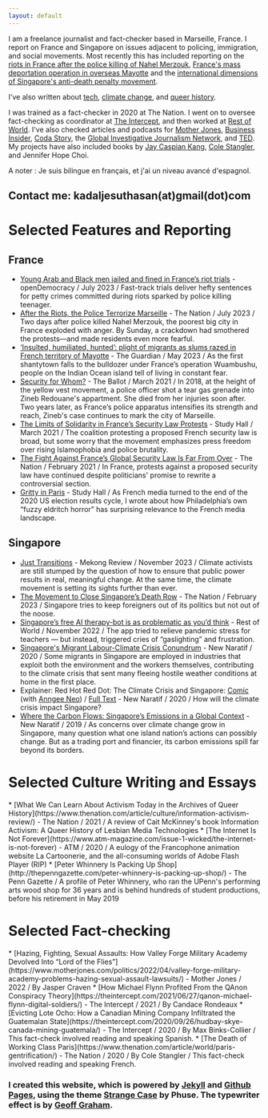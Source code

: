 ```yaml
---
layout: default
---
```

I am a freelance journalist and fact-checker based in Marseille, France. I report on France and Singapore on issues adjacent to policing, immigration, and social movements. Most recently this has included reporting on the [riots in France after the police killing of Nahel Merzouk](https://www.opendemocracy.net/en/5050/france-riots-nahel-marseille-arab-black-race-police-violence-trial/), [France's mass deportation operation in overseas Mayotte](https://www.theguardian.com/global-development/2023/may/31/insulted-humiliated-hunted-plight-of-migrants-as-slums-razed-in-french-territory-of-mayotte) and the [international dimensions of Singapore's anti-death penalty movement](https://www.thenation.com/article/world/singapore-death-penalty/).

I've also written about [tech](https://restofworld.org/2022/free-therapy-chatbots-singapore/), [climate change](https://newnaratif.com/singapores-migrant-labour-climate-crisis-conundrum/), and [queer history](https://www.thenation.com/article/culture/information-activism-review/).

I was trained as a fact-checker in 2020 at The Nation. I went on to oversee fact-checking as coordinator at [The Intercept](https://theintercept.com/), and then worked at [Rest of World](https://restofworld.org/). I've also checked articles and podcasts for [Mother Jones](https://www.motherjones.com/), [Business Insider](https://www.businessinsider.com/), [Coda Story](https://www.codastory.com/), the [Global Investigative Journalism Network](https://gijn.org/), and [TED](https://www.ted.com/). My projects have also included books by [Jay Caspian Kang](https://www.newyorker.com/books/under-review/searching-for-coherence-in-asian-america), [Cole Stangler](https://thenewpress.com/books/paris-not-dead), and Jennifer Hope Choi.

A noter : Je suis bilingue en français, et j'ai un niveau avancé d'espagnol.

## Contact me: kadaljesuthasan(at)gmail(dot)com

<h1 id="writing">Selected Features and Reporting </h1>
<h2>France</h2>

* [Young Arab and Black men jailed and fined in France’s riot trials](https://www.opendemocracy.net/en/5050/france-riots-nahel-marseille-arab-black-race-police-violence-trial/) - openDemocracy / July 2023 / Fast-track trials deliver hefty sentences for petty crimes committed during riots sparked by police killing teenager.
* [After the Riots, the Police Terrorize Marseille](https://www.thenation.com/article/world/france-marseille-police-nahel/) - The Nation / July 2023 / Two days after police killed Nahel Merzouk, the poorest big city in France exploded with anger. By Sunday, a crackdown had smothered the protests—and made residents even more fearful.
* [‘Insulted, humiliated, hunted’: plight of migrants as slums razed in French territory of Mayotte](https://www.theguardian.com/global-development/2023/may/31/insulted-humiliated-hunted-plight-of-migrants-as-slums-razed-in-french-territory-of-mayotte) - The Guardian / May 2023 / As the first shantytown falls to the bulldozer under France’s operation Wuambushu, people on the Indian Ocean island tell of living in constant fear.
* [Security for Whom?](https://www.theballot.world/articles/security-for-who) - The Ballot / March 2021 / In 2018, at the height of the yellow vest movement,  a police officer shot a tear gas grenade into Zineb Redouane's appartment. She died from her injuries soon after. Two years later, as France’s police apparatus intensifies its strength and reach, Zineb's case continues to mark the city of Marseille.
* [The Limits of Solidarity in France’s Security Law Protests](https://studyhall.xyz/the-limits-of-solidarity-in-frances-global-security-law-protests/) - Study Hall / March 2021 / The coalition protesting a proposed French security law is broad, but some worry that the movement emphasizes press freedom over rising Islamophobia and police brutality.
* [The Fight Against France’s Global Security Law Is Far From Over](https://www.thenation.com/article/world/france-global-security-law/) -  The Nation / February 2021 / In France, protests against a proposed security law have continued despite politicians' promise to rewrite a controversial section.
* [Gritty in Paris](https://studyhall.xyz/gritty-in-paris/) -  Study Hall / As French media turned to the end of the 2020 US election results cycle, I wrote about how Philadelphia’s own “fuzzy eldritch horror” has surprising relevance to the French media landscape.

<h2>Singapore</h2>

* [Just Transitions](https://mekongreview.com/just-transitions/) - Mekong Review / November 2023 / Climate activists are still stumped by the question of how to ensure that public power results in real, meaningful change. At the same time, the climate movement is setting its sights further than ever.
* [The Movement to Close Singapore’s Death Row](https://www.thenation.com/article/world/singapore-death-penalty/) - The Nation / February 2023 / Singapore tries to keep foreigners out of its politics but not out of the noose.
* [Singapore’s free AI therapy-bot is as problematic as you’d think](https://restofworld.org/2022/free-therapy-chatbots-singapore/) - Rest of World / November 2022 / The app tried to relieve pandemic stress for teachers — but instead, triggered cries of “gaslighting” and frustration.
* [Singapore's Migrant Labour-Climate Crisis Conundrum](https://newnaratif.com/journalism/singapores-migrant-labour-climate-crisis-conundrum/share/zrrenoryyrw/2d08bc9b3d2cf3228920c550a4310c86) - New Naratif / 2020 / Some migrants in Singapore are employed in industries that exploit both the environment and the workers themselves, contributing to the climate crisis that sent many fleeing hostile weather conditions at home in the first place.
* Explainer: Red Hot Red Dot: The Climate Crisis and Singapore: [Comic](https://newnaratif.com/comic/red-hot-red-dot-the-climate-crisis-and-singapore/) (with [Anngee Neo](https://www.anngee.sg/)) / [Full Text](https://newnaratif.com/research/explainer-the-climate-crisis-and-singapore/) - New Naratif / 2020 / How will the climate crisis impact Singapore?
* [Where the Carbon Flows: Singapore’s Emissions in a Global Context](https://newnaratif.com/journalism/where-the-carbon-flows-singapores-emissions-in-a-global-context/share/zrrenoryyrw/22367e845ad71c7a278473e5a2995387/) - New Naratif / 2019 / As concerns over climate change grow in Singapore, many question what one island nation’s actions can possibly change. But as a trading port and financier, its carbon emissions spill far beyond its borders.

<h1>Selected Culture Writing and Essays</h1>
* [What We Can Learn About Activism Today in the Archives of Queer History](https://www.thenation.com/article/culture/information-activism-review/) - The Nation / 2021 / A review of Cait McKinney's book Information Activism:  A Queer History of Lesbian Media Technologies
* [The Internet Is Not Forever](https://www.atm-magazine.com/issue-1-wicked/the-internet-is-not-forever) - ATM / 2020 / A eulogy of the Francophone animation website La Cartoonerie, and the all-consuming worlds of Adobe Flash Player (RIP)
* [Peter Whinnery Is Packing Up Shop](http://thepenngazette.com/peter-whinnery-is-packing-up-shop/) - The Penn Gazette / A profile of Peter Whinnery, who ran the UPenn's performing arts wood shop for 36 years and is behind hundreds of student productions, before his retirement in May 2019

<h1 id="fact-checking"> Selected Fact-checking </h1>
* [Hazing, Fighting, Sexual Assaults: How Valley Forge Military Academy Devolved Into “Lord of the Flies”](https://www.motherjones.com/politics/2022/04/valley-forge-military-academy-problems-hazing-sexual-assault-lawsuits/) - Mother Jones / 2022 / By Jasper Craven
* [How Michael Flynn Profited From the QAnon Conspiracy Theory](https://theintercept.com/2021/06/27/qanon-michael-flynn-digital-soldiers/) - The Intercept / 2021 / By Candace Rondeaux
* [Evicting Lote Ocho: How a Canadian Mining Company Infiltrated the Guatemalan State](https://theintercept.com/2020/09/26/hudbay-skye-canada-mining-guatemala/) - The Intercept / 2020 / By Max Binks-Collier / This fact-check involved reading and speaking Spanish.
* [The Death of Working Class Paris](https://www.thenation.com/article/world/paris-gentrification/) - The Nation / 2020 / By Cole Stangler / This fact-check involved reading and speaking French.


### I created this website, which is powered by [Jekyll](https://jekyllrb.com/) and  [Github Pages](https://pages.github.com/), using the theme [Strange Case](http://themes.jekyllrc.org/strangecase/) by Phuse. The typewriter effect is by [Geoff Graham](https://css-tricks.com/author/geoffgraham/).

